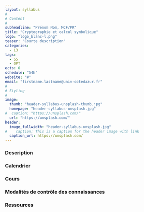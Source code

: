 ```yaml
---
layout: syllabus
#
# Content
#
subheadline: "Prénom Nom, MCF/PR"
title: "Cryptographie et calcul symbolique"
logo: "logo_blanc-l.png"
teaser: "Courte description"
categories:
  - L3
tags:
  - S5
  - OPT
ects: 6
schedule: "54h"
website: "#"
email: "firstname.lastname@univ-cotedazur.fr"
#
# Styling
#
image:
  thumb: "header-syllabus-unsplash-thumb.jpg"
  homepage: "header-syllabus-unsplash.jpg"
#  caption: "https://unsplash.com/"
  url: "https://unsplash.com/"
header:
  image_fullwidth: "header-syllabus-unsplash.jpg"
#    caption: This is a caption for the header image with link
  caption_url: https://unsplash.com/  
---
```


###  Description ###

###  Calendrier ###

###  Cours ###

###  Modalités de contrôle des connaissances ###

###  Ressources ###
